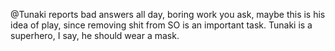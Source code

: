 @Tunaki reports bad answers all day, 
boring work you ask, 
maybe this is his idea of play, 
since removing shit from SO is an important task. 
Tunaki is a superhero, I say, 
he should wear a mask.